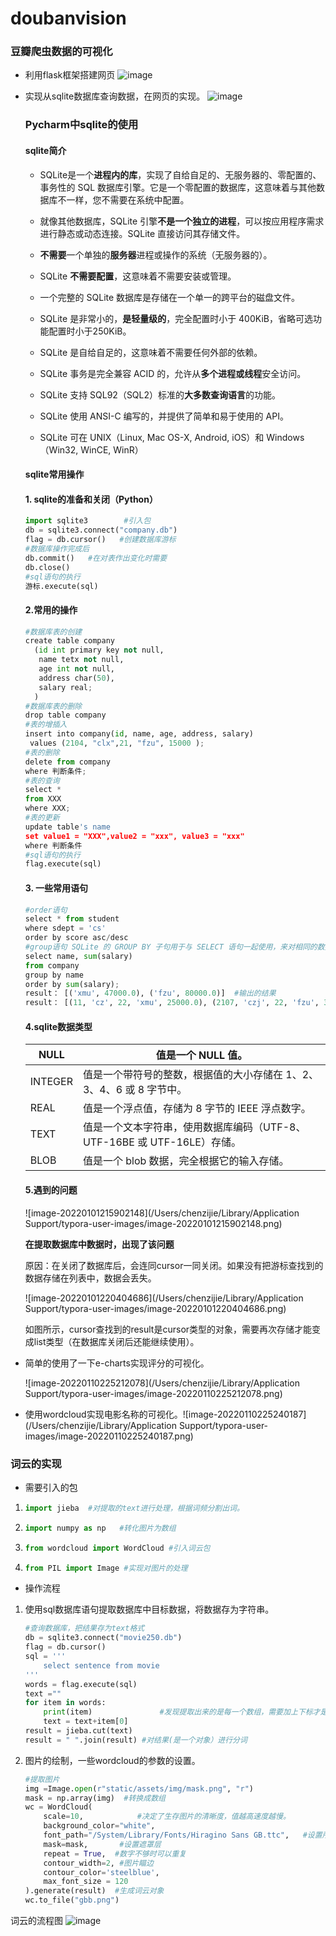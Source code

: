 # doubanvision
 ### 豆瓣爬虫数据的可视化

- 利用flask框架搭建网页
![image](https://user-images.githubusercontent.com/70784569/148787048-e83151ee-4e37-4bb3-b291-bd55d657ec5b.png)


- 实现从sqlite数据库查询数据，在网页的实现。
![image](https://user-images.githubusercontent.com/70784569/148787143-2f624420-b78a-4488-9f6d-b84beecef2f8.png)


  ### Pycharm中sqlite的使用

  #### sqlite简介

  - SQLite是一个**进程内的库**，实现了自给自足的、无服务器的、零配置的、事务性的 SQL 数据库引擎。它是一个零配置的数据库，这意味着与其他数据库不一样，您不需要在系统中配置。

  - 就像其他数据库，SQLite 引擎**不是一个独立的进程**，可以按应用程序需求进行静态或动态连接。SQLite 直接访问其存储文件。
  - **不需要**一个单独的**服务器**进程或操作的系统（无服务器的）。
  - SQLite **不需要配置**，这意味着不需要安装或管理。
  - 一个完整的 SQLite 数据库是存储在一个单一的跨平台的磁盘文件。
  - SQLite 是非常小的，**是轻量级的**，完全配置时小于 400KiB，省略可选功能配置时小于250KiB。
  - SQLite 是自给自足的，这意味着不需要任何外部的依赖。
  - SQLite 事务是完全兼容 ACID 的，允许从**多个进程或线程**安全访问。
  - SQLite 支持 SQL92（SQL2）标准的**大多数查询语言**的功能。
  - SQLite 使用 ANSI-C 编写的，并提供了简单和易于使用的 API。
  - SQLite 可在 UNIX（Linux, Mac OS-X, Android, iOS）和 Windows（Win32, WinCE, WinR）

  #### sqlite常用操作

  #### 1. sqlite的准备和关闭（Python）

  ```python
  import sqlite3  		#引入包
  db = sqlite3.connect("company.db")
  flag = db.cursor()   #创建数据库游标
  #数据库操作完成后
  db.commit()   #在对表作出变化时需要
  db.close()
  #sql语句的执行
  游标.execute(sql)
  ```

  #### 2.常用的操作

  ```python
  #数据库表的创建
  create table company 
  	(id int primary key not null,
     name tetx not null,
     age int not null,
     address char(50),
     salary real;
    )
  #数据库表的删除
  drop table company
  #表的增插入
  insert into company(id, name, age, address, salary)
   values (2104, "clx",21, "fzu", 15000 );
  #表的删除
  delete from company
  where 判断条件;
  #表的查询
  select *
  from XXX
  where XXX;
  #表的更新
  update table's name
  set value1 = "XXX",value2 = "xxx", value3 = "xxx"
  where 判断条件
  #sql语句的执行
  flag.execute(sql)
  ```

  #### 3. 一些常用语句

  ```python
  #order语句
  select * from student 
  where sdept = 'cs'
  order by score asc/desc
  #group语句 SQLite 的 GROUP BY 子句用于与 SELECT 语句一起使用，来对相同的数据进行分组。
  select name, sum(salary)
  from company
  group by name
  order by sum(salary);   
  result： [('xmu', 47000.0), ('fzu', 80000.0)]  #输出的结果
  result： [(11, 'cz', 22, 'xmu', 25000.0), (2107, 'czj', 22, 'fzu', 30000.0)] #输出的结果 select *。因为有group的存在，对结果进行分组
  
  ```

  #### 4.sqlite数据类型

  | NULL    | 值是一个 NULL 值。                                           |
  | ------- | ------------------------------------------------------------ |
  | INTEGER | 值是一个带符号的整数，根据值的大小存储在 1、2、3、4、6 或 8 字节中。 |
  | REAL    | 值是一个浮点值，存储为 8 字节的 IEEE 浮点数字。              |
  | TEXT    | 值是一个文本字符串，使用数据库编码（UTF-8、UTF-16BE 或 UTF-16LE）存储。 |
  | BLOB    | 值是一个 blob 数据，完全根据它的输入存储。                   |

  #### 5.遇到的问题

  ![image-20220101215902148](/Users/chenzijie/Library/Application Support/typora-user-images/image-20220101215902148.png)

  **在提取数据库中数据时，出现了该问题**

  原因：在关闭了数据库后，会连同cursor一同关闭。如果没有把游标查找到的数据存储在列表中，数据会丢失。

  ![image-20220101220404686](/Users/chenzijie/Library/Application Support/typora-user-images/image-20220101220404686.png)

  如图所示，cursor查找到的result是cursor类型的对象，需要再次存储才能变成list类型（在数据库关闭后还能继续使用）。

- 简单的使用了一下e-charts实现评分的可视化。

  ![image-20220110225212078](/Users/chenzijie/Library/Application Support/typora-user-images/image-20220110225212078.png)

- 使用wordcloud实现电影名称的可视化。![image-20220110225240187](/Users/chenzijie/Library/Application Support/typora-user-images/image-20220110225240187.png)

### 词云的实现

- 需要引入的包

1. ```python
   import jieba  #对提取的text进行处理，根据词频分割出词。
   ```

2. ```python
   import numpy as np   #转化图片为数组
   ```

3. ```python
   from wordcloud import WordCloud #引入词云包
   ```

4. ```python
   from PIL import Image #实现对图片的处理
   ```

- 操作流程

1. 使用sql数据库语句提取数据库中目标数据，将数据存为字符串。

   ```python
   #查询数据库，把结果存为text格式
   db = sqlite3.connect("movie250.db")
   flag = db.cursor()
   sql = '''
       select sentence from movie
   '''
   words = flag.execute(sql)
   text =""
   for item in words:
       print(item)    			 #发现提取出来的是每一个数组，需要加上下标才是获取内容。
       text = text+item[0]  
   result = jieba.cut(text) 
   result = " ".join(result) #对结果(是一个对象）进行分词
   ```

2. 图片的绘制，一些wordcloud的参数的设置。

   ```python
   #提取图片
   img =Image.open(r"static/assets/img/mask.png", "r")
   mask = np.array(img)  #转换成数组
   wc = WordCloud(
       scale=10,  			#决定了生存图片的清晰度，值越高速度越慢。
       background_color="white",
       font_path="/System/Library/Fonts/Hiragino Sans GB.ttc",   #设置所识别text的字体
       mask=mask,		#设置遮罩层
       repeat = True,  #数字不够时可以重复
       contour_width=2, #图片瞄边
       contour_color='steelblue',
       max_font_size = 120
   ).generate(result)  #生成词云对象
   wc.to_file("gbb.png") 
   ```
词云的流程图
![image](https://user-images.githubusercontent.com/70784569/149539966-a1091847-fd66-42cc-af00-17014727ff59.png)

   
